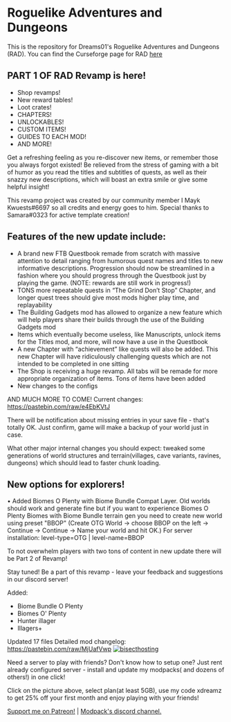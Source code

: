 # Roguelike Adventures and Dungeons

This is the repository for Dreams01's Roguelike Adventures and Dungeons (RAD). You can find the Curseforge page for RAD [here](https://www.curseforge.com/minecraft/modpacks/roguelike-adventures-and-dungeons)
## PART 1 OF RAD Revamp is here!

* Shop revamps! 
* New reward tables! 
* Loot crates! 
* CHAPTERS! 
* UNLOCKABLES! 
* CUSTOM ITEMS! 
* GUIDES TO EACH MOD! 
* AND MORE!

Get a refreshing feeling as you re-discover new items, or remember those you always forgot existed!
Be relieved from the stress of gaming with a bit of humor as you read the titles and subtitles of quests, as well as their snazzy new descriptions, which will boast an extra smile or give some helpful insight!

This revamp project was created by our community member I Mayk Kwuests#6697 so all credits and energy goes to him.
Special thanks to Samara#0323 for active template creation!

## Features of the new update include:

* A brand new FTB Questbook remade from scratch with massive attention to detail ranging from humorous quest names and titles to new informative descriptions. Progression should now be streamlined in a fashion where you should progress through the Questbook just by playing the game. (NOTE: rewards are still work in progress!)
* TONS more repeatable quests in “The Grind Don’t Stop” Chapter, and longer quest trees should give most mods higher play time, and replayability
* The Building Gadgets mod has allowed to organize a new feature which will help players share their builds through the use of the Building Gadgets mod
* Items which eventually become useless, like Manuscripts, unlock items for the Titles mod, and more, will now have a use in the Questbook
* A new Chapter with “achievement” like quests will also be added. This new Chapter will have ridiculously challenging quests which are not intended to be completed in one sitting
* The Shop is receiving a huge revamp. All tabs will be remade for more appropriate organization of items. Tons of items have been added
* New changes to the configs

AND MUCH MORE TO COME! Current changes: https://pastebin.com/raw/e4EbKVtJ

 

There will be notification about missing entries in your save file - that's totally OK.
Just confirm, game will make a backup of your world just in case.

 

What other major internal changes you should expect: tweaked some generations of world structures and terrain(villages, cave variants, ravines, dungeons) which should lead to faster chunk loading.

 

## New options for explorers!
• Added Biomes O Plenty with Biome Bundle Compat Layer. Old worlds should work and generate fine but if you want to experience Biomes O Plenty Biomes with Biome Bundle terrain gen you need to create new world using preset "BBOP" (Create OTG World -> choose BBOP on the left -> Continue -> Continue -> Name your world and hit OK.) For server installation: level-type=OTG | level-name=BBOP

 

To not overwhelm players with two tons of content in new update there will be Part 2 of Revamp!


Stay tuned! Be a part of this revamp - leave your feedback and suggestions in our discord server!

Added:
- Biome Bundle O Plenty
- Biomes O' Plenty
- Hunter illager
- Illagers+

Updated 17 files
Detailed mod changelog: https://pastebin.com/raw/MjUafVwp
[![bisecthosting](https://i.imgur.com/Og8jfwS.png)](https://bisecthosting.com/xdreamz)

Need a server to play with friends? Don't know how to setup one? Just rent already configured server - install and update my modpacks( and dozens of others!) in one click!

  Click on the picture above, select plan(at least 5GB), use my code xdreamz to get 25% off your first month and enjoy playing with your friends!

 [Support me on Patreon!](https://www.patreon.com/Dreams01) | [Modpack's discord channel.](https://discord.com/invite/r8CP8wrYsH) 
